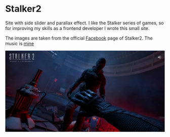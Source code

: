 # Stalker2

Site with side slider and parallax effect. I like the Stalker series of games,
so for improving my skills as a frontend developer I wrote this small site.

The images are taken from the official
[Facebook](https://www.facebook.com/officialstalker) page of Stalker2. The music
is [mine](https://youtu.be/xYQYMzViT8o)

![Interface](./assets/Preview.webp)
